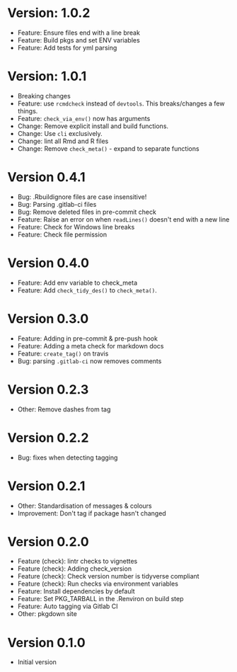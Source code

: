 # Version: 1.0.2
  * Feature: Ensure files end with a line break
  * Feature: Build pkgs and set ENV variables
  * Feature: Add tests for yml parsing
  
# Version: 1.0.1
  * Breaking changes
  * Feature: use `rcmdcheck` instead of `devtools`. This breaks/changes a few things.
  * Feature: `check_via_env()` now has arguments
  * Change: Remove explicit install and build functions.
  * Change: Use `cli` exclusively.
  * Change: lint all Rmd and R files
  * Change: Remove `check_meta()` - expand to separate functions

# Version 0.4.1
  * Bug: .Rbuildignore files are case insensitive!
  * Bug: Parsing .gitlab-ci files
  * Bug: Remove deleted files in pre-commit check
  * Feature: Raise an error on when `readLines()` doesn't end with a new line
  * Feature: Check for Windows line breaks
  * Feature: Check file permission

# Version 0.4.0
  * Feature: Add env variable to check_meta
  * Feature: Add `check_tidy_des()` to `check_meta()`.

# Version 0.3.0
  * Feature: Adding in pre-commit & pre-push hook
  * Feature: Adding a meta check for markdown docs
  * Feature: `create_tag()` on travis
  * Bug: parsing `.gitlab-ci` now removes comments

# Version 0.2.3
  * Other: Remove dashes from tag

# Version 0.2.2
  * Bug: fixes when detecting tagging

# Version 0.2.1
  * Other: Standardisation of messages & colours
  * Improvement: Don't tag if package hasn't changed

# Version 0.2.0
  * Feature (check): lintr checks to vignettes
  * Feature (check): Adding check_version
  * Feature (check): Check version number is tidyverse compliant
  * Feature (check): Run checks via environment variables
  * Feature: Install dependencies by default
  * Feature: Set PKG_TARBALL in the .Renviron on build step
  * Feature: Auto tagging via Gitlab CI
  * Other: pkgdown site

# Version 0.1.0
  * Initial version
